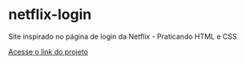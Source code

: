 # netflix-login
Site inspirado no página de login da Netflix - Praticando HTML e CSS

<a href="https://gustavoeloi.github.io/netflix-login/">Acesse o link do projeto</a>
